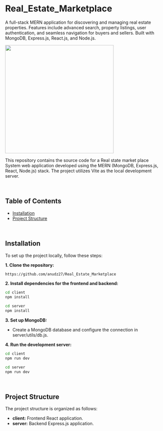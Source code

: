 # Real_Estate_Marketplace
A full-stack MERN application for discovering and managing real estate properties. Features include advanced search, property listings, user authentication, and seamless navigation for buyers and sellers. Built with MongoDB, Express.js, React.js, and Node.js.

<p><a  href="https://github.com/kavindu-dilshan"><img  src="https://skillicons.dev/icons?i=mongo,express,react,nodejs,vite,redux,tailwind,vscode,github"  width=350></a></p>

This repository contains the source code for a Real state market place System web application developed using the MERN (MongoDB, Express.js, React, Node.js) stack. The project utilizes Vite as the local development server.

<br>




## Table of Contents

- [Installation](#installation)
- [Project Structure](#project-structure)

<br>

## Installation

To set up the project locally, follow these steps:

**1. Clone the repository:**



```bash
https://github.com/anudz27/Real_Estate_Marketplace
```

**2. Install dependencies for the frontend and backend:**

```bash
cd client
npm install

cd server
npm install
```

**3. Set up MongoDB:**

- Create a MongoDB database and configure the connection in server/utils/db.js.

**4. Run the development server:**

```bash
cd client
npm run dev

cd server
npm run dev
```

<br>

## Project Structure

The project structure is organized as follows:

- <b>client:</b> Frontend React application.
- <b>server:</b> Backend Express.js application.<br><br>
